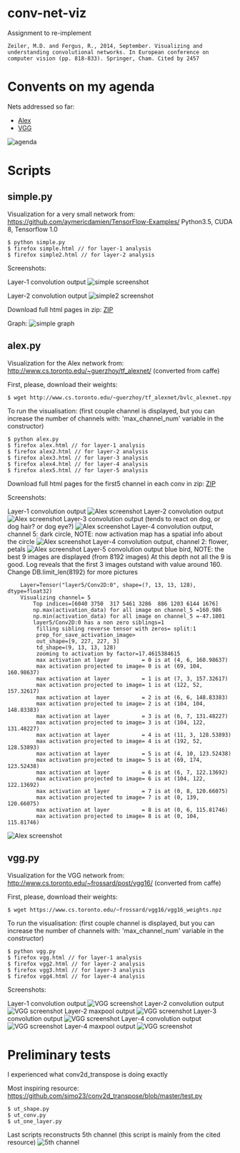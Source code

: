 # conv-net-viz

Assignment to re-implement
```
Zeiler, M.D. and Fergus, R., 2014, September. Visualizing and understanding convolutional networks. In European conference on computer vision (pp. 818-833). Springer, Cham. Cited by 2457
```

# Convents on my agenda

Nets addressed so far:
- [Alex](#alexpy)
- [VGG](#vggpy)

![agenda](table.png)

# Scripts

## simple.py
Visualization for a very small network from: https://github.com/aymericdamien/TensorFlow-Examples/
Python3.5, CUDA 8, Tensorflow 1.0
```
$ python simple.py
$ firefox simple.html // for layer-1 analysis
$ firefox simple2.html // for layer-2 analysis
```
Screenshots:

Layer-1 convolution output
![simple screenshot](simple_screen.png)

Layer-2 convolution output
![simple2 screenshot](simple2_screen.png)

Download full html pages in zip:
[ZIP](https://drive.google.com/file/d/0BwTp6MaUSAahLUYwbzgtTFJ3Tkk/view?usp=sharing)

Graph:
![simple graph](simple_graph.png)

## alex.py
Visualization for the Alex network from: http://www.cs.toronto.edu/~guerzhoy/tf_alexnet/ (converted from caffe)

First, please, download their weights:
```
$ wget http://www.cs.toronto.edu/~guerzhoy/tf_alexnet/bvlc_alexnet.npy
```

To run the visualisation: (first couple channel is displayed, but you can increase the number of channels with: 'max_channel_num' variable in the constructor)
```
$ python alex.py
$ firefox alex.html // for layer-1 analysis
$ firefox alex2.html // for layer-2 analysis
$ firefox alex3.html // for layer-3 analysis
$ firefox alex4.html // for layer-4 analysis
$ firefox alex5.html // for layer-5 analysis
```

Download full html pages for the first5 channel in each conv in zip:
[ZIP](https://drive.google.com/open?id=1i3x78wTukS6eHTTvl3pwbObymNNdhFZd)

Screenshots:

Layer-1 convolution output
![Alex screenshot](alex_screen.png)
Layer-2 convolution output
![Alex screenshot](alex2_screen.png)
Layer-3 convolution output (tends to react on dog, or dog hair? or dog eye?)
![Alex screenshot](alex3_screen.png)
Layer-4 convolution output, channel 5: dark circle, NOTE: now activation map has a spatial info about the circle
![Alex screenshot](alex4_screen.png)
Layer-4 convolution output, channel 2: flower, petals
![Alex screenshot](alex4_screen_flower.png)
Layer-5 convolution output blue bird, NOTE: the best 9 images are displayed (from 8192 images) At this depth not all the 9 is good. Log reveals that the first 3 images outstand with value around 160.
Change DB.limit_len(8192) for more pictures
```
	Layer=Tensor("layer5/Conv2D:0", shape=(?, 13, 13, 128), dtype=float32)
	Visualizing channel= 5
		Top indices=[6040 3750  317 5461 3286  886 1203 6144 1676]
		np.max(activation_data) for all image on channel_5 =160.986
		np.min(activation_data) for all image on channel_5 =-47.1801
		layer5/Conv2D:0 has a non zero siblings=1
		 filling sibling reverse tensor with zeros= split:1
		 prep_for_save_activation_image>
		 out_shape=[9, 227, 227, 3]
		 td_shape=(9, 13, 13, 128)
		 zooming to activation by factor=17.4615384615
		 max activation at layer          = 0 is at (4, 6, 160.98637)
		 max activation projected to image= 0 is at (69, 104, 160.98637)
		 max activation at layer          = 1 is at (7, 3, 157.32617)
		 max activation projected to image= 1 is at (122, 52, 157.32617)
		 max activation at layer          = 2 is at (6, 6, 148.83383)
		 max activation projected to image= 2 is at (104, 104, 148.83383)
		 max activation at layer          = 3 is at (6, 7, 131.48227)
		 max activation projected to image= 3 is at (104, 122, 131.48227)
		 max activation at layer          = 4 is at (11, 3, 128.53893)
		 max activation projected to image= 4 is at (192, 52, 128.53893)
		 max activation at layer          = 5 is at (4, 10, 123.52438)
		 max activation projected to image= 5 is at (69, 174, 123.52438)
		 max activation at layer          = 6 is at (6, 7, 122.13692)
		 max activation projected to image= 6 is at (104, 122, 122.13692)
		 max activation at layer          = 7 is at (0, 8, 120.66075)
		 max activation projected to image= 7 is at (0, 139, 120.66075)
		 max activation at layer          = 8 is at (0, 6, 115.81746)
		 max activation projected to image= 8 is at (0, 104, 115.81746)
```
![Alex screenshot](alex5_screen.png)

## vgg.py

Visualization for the VGG network from: http://www.cs.toronto.edu/~frossard/post/vgg16/ (converted from caffe)

First, please, download their weights:
```
$ wget https://www.cs.toronto.edu/~frossard/vgg16/vgg16_weights.npz
```

To run the visualisation: (first couple channel is displayed, but you can increase the number of channels with: 'max_channel_num' variable in the constructor)
```
$ python vgg.py
$ firefox vgg.html // for layer-1 analysis
$ firefox vgg2.html // for layer-2 analysis
$ firefox vgg3.html // for layer-3 analysis
$ firefox vgg4.html // for layer-4 analysis
```

Screenshots:

Layer-1 convolution output
![VGG screenshot](vgg_screen.png)
Layer-2 convolution output
![VGG screenshot](vgg2_screen.png)
Layer-2 maxpool output
![VGG screenshot](vgg2_screenb.png)
Layer-3 convolution output
![VGG screenshot](vgg3_screen.png)
Layer-4 convolution output
![VGG screenshot](vgg4_screen.png)
Layer-4 maxpool output
![VGG screenshot](vgg4_screenb.png)


# Preliminary tests
I experienced what conv2d_transpose is doing exactly

Most inspiring resource: <https://github.com/simo23/conv2d_transpose/blob/master/test.py>
```
$ ut_shape.py
$ ut_conv.py
$ ut_one_layer.py
```
Last scripts reconstructs 5th channel (this script is mainly from the cited resource)
![5th channel](DeconvTest5.png)